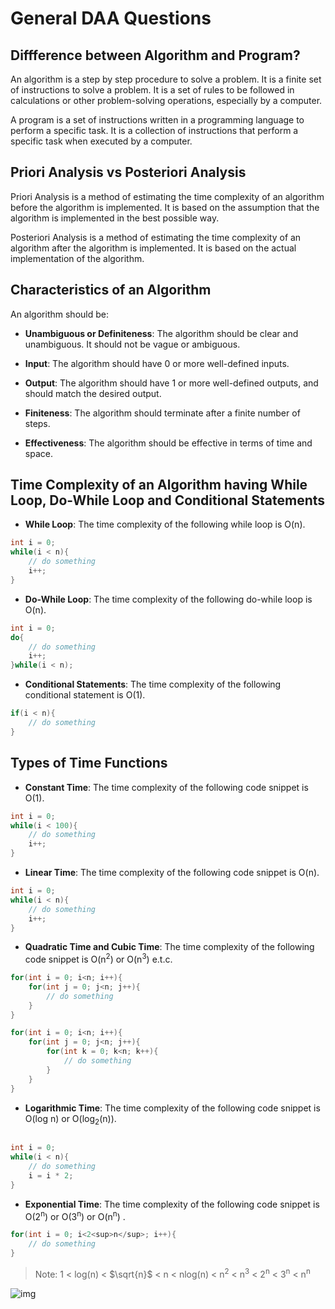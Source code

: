 # General DAA Questions

## Diffference between Algorithm and Program?

An algorithm is a step by step procedure to solve a problem. It is a finite set of instructions to solve a problem. It is a set of rules to be followed in calculations or other problem-solving operations, especially by a computer.

A program is a set of instructions written in a programming language to perform a specific task. It is a collection of instructions that perform a specific task when executed by a computer.

## Priori Analysis vs Posteriori Analysis

Priori Analysis is a method of estimating the time complexity of an algorithm before the algorithm is implemented. It is based on the assumption that the algorithm is implemented in the best possible way.

Posteriori Analysis is a method of estimating the time complexity of an algorithm after the algorithm is implemented. It is based on the actual implementation of the algorithm.

## Characteristics of an Algorithm

An algorithm should be:

- **Unambiguous or Definiteness**: The algorithm should be clear and unambiguous. It should not be vague or ambiguous.

- **Input**: The algorithm should have 0 or more well-defined inputs.

- **Output**: The algorithm should have 1 or more well-defined outputs, and should match the desired output.

- **Finiteness**: The algorithm should terminate after a finite number of steps.

- **Effectiveness**: The algorithm should be effective in terms of time and space.

## Time Complexity of an Algorithm having While Loop, Do-While Loop and Conditional Statements

- **While Loop**: The time complexity of the following while loop is O(n).

```java
int i = 0;
while(i < n){
    // do something
    i++;
}
```

- **Do-While Loop**: The time complexity of the following do-while loop is O(n).

```java
int i = 0;
do{
    // do something
    i++;
}while(i < n);
```

- **Conditional Statements**: The time complexity of the following conditional statement is O(1).

```java
if(i < n){
    // do something
}
```

## Types of Time Functions

- **Constant Time**: The time complexity of the following code snippet is O(1).

```java
int i = 0;
while(i < 100){
    // do something
    i++;
}
```

- **Linear Time**: The time complexity of the following code snippet is O(n).

```java
int i = 0;
while(i < n){
    // do something
    i++;
}
```

- **Quadratic Time and Cubic Time**: The time complexity of the following code snippet is O(n<sup>2</sup>) or O(n<sup>3</sup>) e.t.c.

```java
for(int i = 0; i<n; i++){
    for(int j = 0; j<n; j++){
        // do something
    }
}
```

```java
for(int i = 0; i<n; i++){
    for(int j = 0; j<n; j++){
        for(int k = 0; k<n; k++){
            // do something
        }
    }
}
```

- **Logarithmic Time**: The time complexity of the following code snippet is O(log n) or O(log<sub>2</sub>(n)).

```java

int i = 0;
while(i < n){
    // do something
    i = i * 2;
}
```

- **Exponential Time**: The time complexity of the following code snippet is O(2<sup>n</sup>) or O(3<sup>n</sup>) or O(n<sup>n</sup>)  .

```java
for(int i = 0; i<2<sup>n</sup>; i++){
    // do something
}
```

> Note: 1 < log(n) < $\sqrt{n}$ < n < nlog(n) < n<sup>2</sup> < n<sup>3</sup> < 2<sup>n</sup> < 3<sup>n</sup> < n<sup>n</sup>

![img](https://adrianmejia.com/images/time-complexity-examples.png)